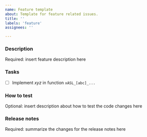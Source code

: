 ```yaml
---
name: Feature template
about: Template for feature related issues.
title: ''
labels: 'feature'
assignees: ''

---
```


### Description

Required: insert feature description here

### Tasks

- [ ] Implement _xyz_ in function `xASL_[abc]_...`

### How to test

Optional: insert description about how to test the code changes here

### Release notes

Required: summarize the changes for the release notes here
